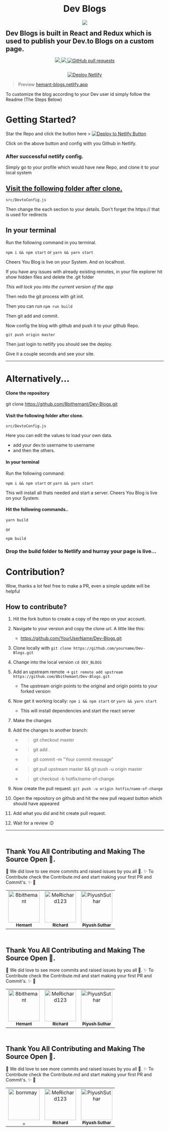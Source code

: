 <h1 align="center">Dev Blogs</h1>
<p align="center">
<img src="https://dev-to-uploads.s3.amazonaws.com/i/w352xfxy8kyc1micn5pz.png" />
   
   <p align="center">
   <h2 style="margin:auto;"> Dev Blogs is built in React and Redux which is used to publish your Dev.to Blogs on a custom page. </h2>
 <!--  <img src="https://visitor-badge.glitch.me/badge?page_id=8bithemant.Dev-Blogs"/> -->
</p>
   </p>

<p align="center">
  <a href="https://app.netlify.com/sites/hemant-blog/deploys" target="_blank">
    <img src="https://api.netlify.com/api/v1/badges/c5b6a364-e4d6-4b81-a09b-628e39e84d5b/deploy-status"></img>
  </a>
  <a href="https://github.com/8bithemant/Dev-Blogs/issues">
    <img src="https://img.shields.io/github/issues/8bithemant/Dev-Blogs?style=flat-square"></img>
  </a>
   <a href="https://github.com/8bithemant/Dev-Blogs/pulls">
      <img alt="GitHub pull requests" src="https://img.shields.io/github/issues-pr/8bithemant/Dev-Blogs?style=flat-square" />
   </a>
</p>

<p align="center">
   <a aria-label="License" href="https://github.com/8bithemant/Dev-Blogs/license.md">
    <img alt="" src="https://img.shields.io/npm/l/next.svg?style=for-the-badge&labelColor=000000">
   </a>
  
  </p>
<p align="center">
<a href="https://app.netlify.com/start/deploy?repository=https://github.com/8bithemant/Dev-Blogs">
   <img alt="Deploy Netlify" src="https://www.netlify.com/img/deploy/button.svg"/>
   </a>
</p>

> Preview
> [hemant-blogs.netlify.app](https://hemant-blogs.netlify.app)

To customize the blog according to your Dev user id simply follow the Readme (The Steps Below)

# Getting Started?

Star the Repo and click the button here >
[![Deploy to Netlify Button](https://www.netlify.com/img/deploy/button.svg)](https://app.netlify.com/start/deploy?repository=https://github.com/8bithemant/Dev-Blogs)

Click on the above button and config with you Github in Netlify.

### After successful netlify config.

Simply go to your profile which would have new Repo, and clone it to your local system

## <u>Visit the following folder after clone.</u>

`src/DevtoConfig.js`

Then change the each section to your details.
Don't forget the https:// that is used for redirects

## In your terminal

Run the following command in you terminal.

`npm i && npm start`
or
`yarn && yarn start`

Cheers You Blog is live on your System. And on localhost.

If you have any issues with already existing remotes, in your file explorer hit show
hidden files and delete the .git folder

_This will lock you into the current version of the app_

Then redo the git process with git init.

Then you can run `npm run build`

Then git add and commit.

Now config the blog with github and push it to your github Repo.

`git push origin master`

Then just login to netlify you should see the deploy.

Give it a couple seconds and see your site.

---

# Alternatively...

#### Clone the repository

git clone https://github.com/8bithemant/Dev-Blogs.git

#### Visit the following folder after clone.

`src/DevtoConfig.js`

Here you can edit the values to load your own data.

- add your dev.to username to username
- and then the others.

#### In your terminal

Run the following command:

`npm i && npm start`
or
`yarn && yarn start`

This will install all thats needed and start a server.
Cheers You Blog is live on your System.

#### Hit the following commands..

`yarn build`

or

`npm build`

### Drop the build folder to Netlify and hurray your page is live...

# Contribution?

Wow, thanks a lot feel free to make a PR, even a simple update will be helpful

## How to contribute?

1. Hit the fork button to create a copy of the repo on your account.

2. Navigate to your version and copy the clone url. A little like this:

   - https://github.com/YourUserName/Dev-Blogs.git

3. Clone locally with `git clone https://github.com/yourname/Dev-Blogs.git`

4. Change into the local version `cd DEV_BLOGS`

5. Add an upstream remote -> `git remote add upstream https://github.com/8bithemant/Dev-Blogs.git`

   - The upstream origin points to the original and origin points to your forked version

6. Now get it working locally:
   `npm i && npm start`
   or
   `yarn && yarn start`

   - This will install dependencies and start the react server

7. Make the changes

8. Add the changes to another branch:

   - > git checkout master
   - > git add .
   - > git commit -m "Your commit message"
   - > git pull upstream master && git push -u origin master
   - > git checkout -b hotfix/name-of-change

9. Now create the pull request: `git push -u origin hotfix/name-of-change`

10. Open the repository on github and hit the new pull request button which should have appeared

11. Add what you did and hit create pull request.

12. Wait for a review :D

---

## <br /> Thank You All Contributing and Making The Source Open :stars:.
:tada: We did love to see more commits and raised issues by you all :tada:.
:sparkles: To Contribute check the Contribute.md and start making your first PR and Commit's. :sparkles: :tada:
<table>
<tr>
                <td align="center">
                    <a href="https://github.com/8bithemant">
                        <img src="https://avatars0.githubusercontent.com/u/62112099?v=4" width="100;" alt="8bithemant"/>
                        <br />
                        <sub><b>Hemant </b></sub>
                    </a>
                </td>
                <td align="center">
                    <a href="https://github.com/MeRichard123">
                        <img src="https://avatars2.githubusercontent.com/u/51269862?v=4" width="100;" alt="MeRichard123"/>
                        <br />
                        <sub><b>Richard</b></sub>
                    </a>
                </td>
                <td align="center">
                    <a href="https://github.com/PiyushSuthar">
                        <img src="https://avatars1.githubusercontent.com/u/32237558?v=4" width="100;" alt="PiyushSuthar"/>
                        <br />
                        <sub><b>Piyush Suthar</b></sub>
                    </a>
                </td></tr>
</table>

## <br /> Thank You All Contributing and Making The Source Open :stars:.
:tada: We did love to see more commits and raised issues by you all :tada:.
:sparkles: To Contribute check the Contribute.md and start making your first PR and Commit's. :sparkles: :tada:
<table>
<tr>
                <td align="center">
                    <a href="https://github.com/8bithemant">
                        <img src="https://avatars0.githubusercontent.com/u/62112099?v=4" width="100;" alt="8bithemant"/>
                        <br />
                        <sub><b>Hemant </b></sub>
                    </a>
                </td>
                <td align="center">
                    <a href="https://github.com/MeRichard123">
                        <img src="https://avatars2.githubusercontent.com/u/51269862?v=4" width="100;" alt="MeRichard123"/>
                        <br />
                        <sub><b>Richard</b></sub>
                    </a>
                </td>
                <td align="center">
                    <a href="https://github.com/PiyushSuthar">
                        <img src="https://avatars1.githubusercontent.com/u/32237558?v=4" width="100;" alt="PiyushSuthar"/>
                        <br />
                        <sub><b>Piyush Suthar</b></sub>
                    </a>
                </td></tr>
</table>

## <br /> Thank You All Contributing and Making The Source Open :stars:.
:tada: We did love to see more commits and raised issues by you all :tada:.
:sparkles: To Contribute check the Contribute.md and start making your first PR and Commit's. :sparkles: :tada:
<table>
<tr>
                <td align="center">
                    <a href="https://github.com/bornmay">
                        <img src="https://avatars0.githubusercontent.com/u/62112099?v=4" width="100;" alt="bornmay"/>
                        <br />
                        <sub><b>_</b></sub>
                    </a>
                </td>
                <td align="center">
                    <a href="https://github.com/MeRichard123">
                        <img src="https://avatars2.githubusercontent.com/u/51269862?v=4" width="100;" alt="MeRichard123"/>
                        <br />
                        <sub><b>Richard</b></sub>
                    </a>
                </td>
                <td align="center">
                    <a href="https://github.com/PiyushSuthar">
                        <img src="https://avatars1.githubusercontent.com/u/32237558?v=4" width="100;" alt="PiyushSuthar"/>
                        <br />
                        <sub><b>Piyush Suthar</b></sub>
                    </a>
                </td></tr>
</table>

